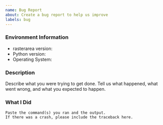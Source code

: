 ```yaml
---
name: Bug Report
about: Create a bug report to help us improve
labels: bug
---
```


<!-- Please search existing issues to avoid creating duplicates. -->

### Environment Information

-   rasterarea version:
-   Python version:
-   Operating System:

### Description

Describe what you were trying to get done.
Tell us what happened, what went wrong, and what you expected to happen.

### What I Did

```
Paste the command(s) you ran and the output.
If there was a crash, please include the traceback here.
```
